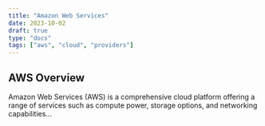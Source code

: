 ```yaml
---
title: "Amazon Web Services"
date: 2023-10-02
draft: true
type: "docs"
tags: ["aws", "cloud", "providers"]
---
```


## AWS Overview

Amazon Web Services (AWS) is a comprehensive cloud platform offering a range of services such as compute power, storage options, and networking capabilities...
